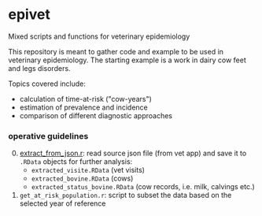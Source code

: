 # epivet
Mixed scripts and functions for veterinary epidemiology

This repository is meant to gather code and example to be used in veterinary epidemiology.
The starting example is a work in dairy cow feet and legs disorders.

Topics covered include:
- calculation of time-at-risk ("cow-years")
- estimation of prevalence and incidence
- comparison of different diagnostic approaches

### operative guidelines

0. [extract_from_json.r](support_scripts/): read source json file (from vet app) and save it to `.RData` objects for further analysis:
    - `extracted_visite.RData` (vet visits)
    - `extracted_bovine.RData` (cows)
    - `extracted_status_bovine.RData` (cow records, i.e. milk, calvings etc.)
1. `get_at_risk_population.r`: script to subset the data based on the selected year of reference
